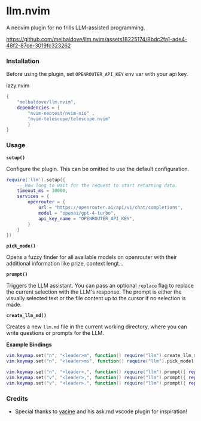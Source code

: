 # llm.nvim

A neovim plugin for no frills LLM-assisted programming.


https://github.com/melbaldove/llm.nvim/assets18225174/9bdc2fa1-ade4-48f2-87ce-3019fc323262


### Installation

Before using the plugin, set `OPENROUTER_API_KEY` env var with your api key.

lazy.nvim
```lua
{
    "melbaldove/llm.nvim",
    dependencies = {
        "nvim-neotest/nvim-nio" ,
		"nvim-telescope/telescope.nvim"
        }
}
```

### Usage

**`setup()`**

Configure the plugin. This can be omitted to use the default configuration.

```lua
require('llm').setup({
    -- How long to wait for the request to start returning data.
    timeout_ms = 10000,
    services = {
        openrouter = {
            url = "https://openrouter.ai/api/v1/chat/completions",
            model = "openai/gpt-4-turbo",
            api_key_name = "OPENROUTER_API_KEY",
        }
    }
})
```


**`pick_mode()`**

Opens a fuzzy finder for all available models on openrouter with their additional information like prize, context lengt...

**`prompt()`**

Triggers the LLM assistant. You can pass an optional `replace` flag to replace the current selection with the LLM's response. The prompt is either the visually selected text or the file content up to the cursor if no selection is made.

**`create_llm_md()`**

Creates a new `llm.md` file in the current working directory, where you can write questions or prompts for the LLM.

**Example Bindings**
```lua
vim.keymap.set("n", "<leader>m", function() require("llm").create_llm_md() end)
vim.keymap.set("n", "<leader>ms", function() require("llm").pick_model() end)

vim.keymap.set("n", "<leader>,", function() require("llm").prompt({ replace = false, service = "openrouter" }) end)
vim.keymap.set("v", "<leader>,", function() require("llm").prompt({ replace = false, service = "openrouter" }) end)
vim.keymap.set("v", "<leader>.", function() require("llm").prompt({ replace = true, service = "openrouter" }) end)
```

### Credits

- Special thanks to [yacine](https://twitter.com/i/broadcasts/1kvJpvRPjNaKE) and his ask.md vscode plugin for inspiration!
